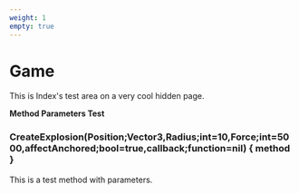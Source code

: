```yaml
---
weight: 1
empty: true
---
```


# Game

This is Index's test area on a very cool hidden page.

**Method Parameters Test**

### CreateExplosion(Position;Vector3,Radius;int=10,Force;int=5000,affectAnchored;bool=true,callback;function=nil) { method }

This is a test method with parameters.
